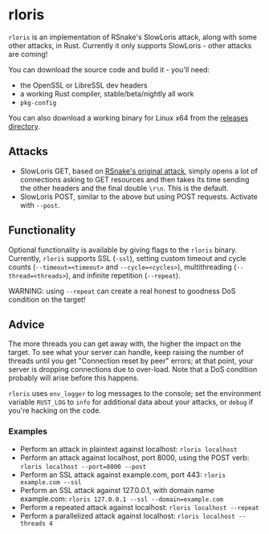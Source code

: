 # rloris

`rloris` is an implementation of RSnake's SlowLoris attack, along with some other attacks, in Rust.
Currently it only supports SlowLoris - other attacks are coming!

You can download the source code and build it - you'll need: 
* the OpenSSL or LibreSSL dev headers
* a working Rust compiler, stable/beta/nightly all work
* `pkg-config`

You can also download a working binary for Linux x64 from the [releases directory](https://github.com/SilverWingedSeraph/rloris/releases).

## Attacks

* SlowLoris GET, based on [RSnake's original attack](https://web.archive.org/web/20090822001255/http://ha.ckers.org/slowloris/), simply opens a lot of connections
    asking to GET resources and then takes its time sending the other headers and the final double `\r\n`. This is the default.
* SlowLoris POST, similar to the above but using POST requests. Activate with `--post`.

## Functionality

Optional functionality is available by giving flags to the `rloris` binary. Currently, `rloris` supports SSL (`-ssl`), 
setting custom timeout and cycle counts (`--timeout=<timeout>` and `--cycle=<cycles>`),
multithreading (`--thread=<threads>`), and infinite repetition (`--repeat`). 

WARNING: using `--repeat` can create a real honest to goodness DoS condition on the target!

## Advice

The more threads you can get away with, the higher the impact on the target. To see what your server can handle, 
keep raising the number of threads until you get "Connection reset by peer" errors; at that point, your server is dropping connections due to over-load.
Note that a DoS condition probably will arise before this happens.

`rloris` uses `env_logger` to log messages to the console; set the environment variable `RUST_LOG` to `info` for additional data about your attacks, or `debug` if you're 
hacking on the code.

### Examples

* Perform an attack in plaintext against localhost: `rloris localhost`
* Perform an attack against localhost, port 8000, using the POST verb: `rloris localhost --port=8000 --post`
* Perform an SSL attack against example.com, port 443: `rloris example.com --ssl`
* Perform an SSL attack against 127.0.0.1, with domain name example.com: `rloris 127.0.0.1 --ssl --domain=example.com`
* Perform a repeated attack against localhost: `rloris localhost --repeat`
* Perform a parallelized attack against localhost: `rloris localhost --threads 4`